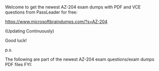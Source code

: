 Welcome to get the newest AZ-204 exam dumps with PDF and VCE questions from PassLeader for free:

https://www.microsoftbraindumps.com/?s=AZ-204

(Updating Continuously)

Good luck!

p.s.

The following are part of the newest AZ-204 exam questions/exam dumps PDF files FYI:
